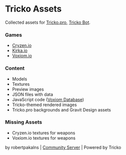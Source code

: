 # Tricko Assets
Collected assets for [Tricko.pro](https://tricko.pro), [Tricko Bot](https://discord.com/oauth2/authorize?client_id=1182411176517324840).

### Games
* [Cryzen.io](https://cryzen.io)
* [Kirka.io](https://kirka.io)
* [Voxiom.io](https://voxiom.io)

### Content
* Models
* Textures
* Preview images
* JSON files with data
* JavaScript code ([Voxiom Database](https://docs.google.com/spreadsheets/d/1fYJzpqpyqqVorqgagCu2PQeE6t_Rp6nIYchPYYgg6es))
* Tricko-themed rendered images
* Tricko.pro backgrounds and Gravit Design assets

### Missing Assets
* Cryzen.io textures for weapons
* Voxiom.io textures for weapons

by robertpakalns | [Community Server](https://discord.gg/yPjrUrvSzv) | Powered by Tricko